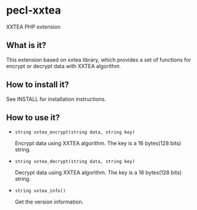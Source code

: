 pecl-xxtea
==========

XXTEA PHP extension


What is it?
-----------
This extension based on xxtea library, which provides a set of functions
for encrypt or decrypt data with XXTEA algorithm.



How to install it?
------------------
See INSTALL for installation instructions.



How to use it?
--------------

-     string xxtea_encrypt(string data, string key)

  Encrypt data using XXTEA algorithm. The key is a 16 bytes(128 bits) string.

-     string xxtea_decrypt(string data, string key)

  Decrypt data using XXTEA algorithm. The key is a 16 bytes(128 bits) string.

-     string xxtea_info()

  Get the version information.